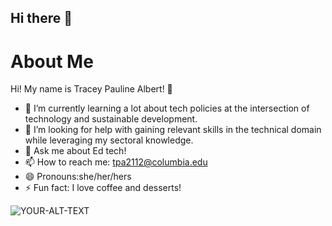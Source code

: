 ## Hi there 👋
# About Me
Hi! My name is Tracey Pauline Albert! 👋 </br>
- 🌱 I’m currently learning a lot about tech policies at the intersection of technology and sustainable development.
- 🤔 I’m looking for help with gaining relevant skills in the technical domain while leveraging my sectoral knowledge.
- 💬 Ask me about Ed tech!
- 📫 How to reach me: tpa2112@columbia.edu
- 😄 Pronouns:she/her/hers
- ⚡ Fun fact: I love coffee and desserts!
  
</picture>
 <source media="(prefers-color-scheme: dark)"srcset="https://assets.bonappetit.com/photos/5c366551f212512d0e6cefd0/16:9/w_2560%2Cc_limit/Basically-Coffee-0219-03.jpg)">
 <source media="(prefers-color-scheme: light" srcset="https://www.thespruceeats.com/thmb/ZYbtQjvX3CIb_1KlAUNK7l13g08=/6016x4016/filters:fill(auto,1)/rustic-homemade-dark-chocolate-936924800-5af8785c8023b90036231feb.jpg">
 <img alt="YOUR-ALT-TEXT" src="https://www.cuppabean.com/wp-content/uploads/2020/11/coffee-mocha.jpg">
</picture> 
